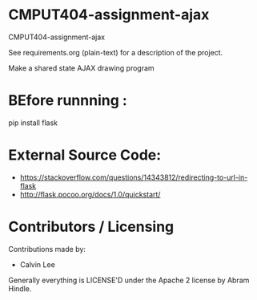 CMPUT404-assignment-ajax
==============================

CMPUT404-assignment-ajax

See requirements.org (plain-text) for a description of the project.

Make a shared state AJAX drawing program

BEfore runnning :
=================
pip install flask

External Source Code:
=================
* https://stackoverflow.com/questions/14343812/redirecting-to-url-in-flask
* http://flask.pocoo.org/docs/1.0/quickstart/

Contributors / Licensing
========================
Contributions made by:

* Calvin Lee

Generally everything is LICENSE'D under the Apache 2 license by Abram Hindle.
